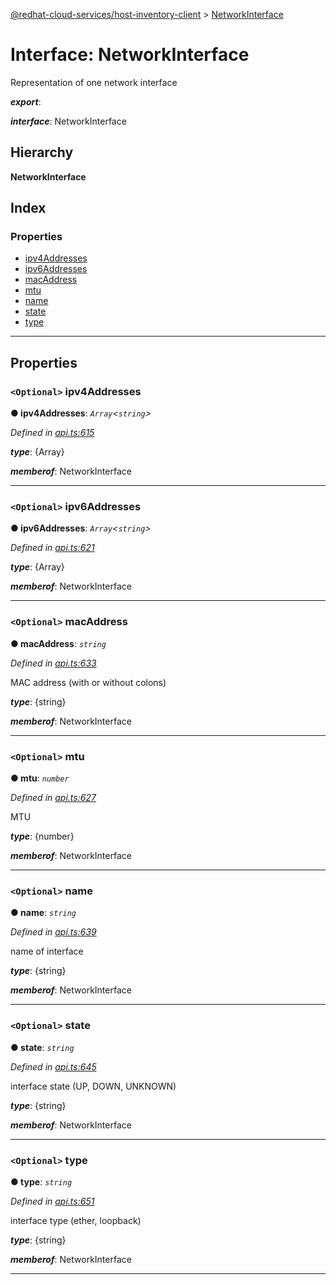 [@redhat-cloud-services/host-inventory-client](../README.md) > [NetworkInterface](../interfaces/networkinterface.md)

# Interface: NetworkInterface

Representation of one network interface

*__export__*: 

*__interface__*: NetworkInterface

## Hierarchy

**NetworkInterface**

## Index

### Properties

* [ipv4Addresses](networkinterface.md#ipv4addresses)
* [ipv6Addresses](networkinterface.md#ipv6addresses)
* [macAddress](networkinterface.md#macaddress)
* [mtu](networkinterface.md#mtu)
* [name](networkinterface.md#name)
* [state](networkinterface.md#state)
* [type](networkinterface.md#type)

---

## Properties

<a id="ipv4addresses"></a>

### `<Optional>` ipv4Addresses

**● ipv4Addresses**: *`Array`<`string`>*

*Defined in [api.ts:615](https://github.com/RedHatInsights/javascript-clients/blob/master/packages/host-inventory/api.ts#L615)*

*__type__*: {Array}

*__memberof__*: NetworkInterface

___
<a id="ipv6addresses"></a>

### `<Optional>` ipv6Addresses

**● ipv6Addresses**: *`Array`<`string`>*

*Defined in [api.ts:621](https://github.com/RedHatInsights/javascript-clients/blob/master/packages/host-inventory/api.ts#L621)*

*__type__*: {Array}

*__memberof__*: NetworkInterface

___
<a id="macaddress"></a>

### `<Optional>` macAddress

**● macAddress**: *`string`*

*Defined in [api.ts:633](https://github.com/RedHatInsights/javascript-clients/blob/master/packages/host-inventory/api.ts#L633)*

MAC address (with or without colons)

*__type__*: {string}

*__memberof__*: NetworkInterface

___
<a id="mtu"></a>

### `<Optional>` mtu

**● mtu**: *`number`*

*Defined in [api.ts:627](https://github.com/RedHatInsights/javascript-clients/blob/master/packages/host-inventory/api.ts#L627)*

MTU

*__type__*: {number}

*__memberof__*: NetworkInterface

___
<a id="name"></a>

### `<Optional>` name

**● name**: *`string`*

*Defined in [api.ts:639](https://github.com/RedHatInsights/javascript-clients/blob/master/packages/host-inventory/api.ts#L639)*

name of interface

*__type__*: {string}

*__memberof__*: NetworkInterface

___
<a id="state"></a>

### `<Optional>` state

**● state**: *`string`*

*Defined in [api.ts:645](https://github.com/RedHatInsights/javascript-clients/blob/master/packages/host-inventory/api.ts#L645)*

interface state (UP, DOWN, UNKNOWN)

*__type__*: {string}

*__memberof__*: NetworkInterface

___
<a id="type"></a>

### `<Optional>` type

**● type**: *`string`*

*Defined in [api.ts:651](https://github.com/RedHatInsights/javascript-clients/blob/master/packages/host-inventory/api.ts#L651)*

interface type (ether, loopback)

*__type__*: {string}

*__memberof__*: NetworkInterface

___

